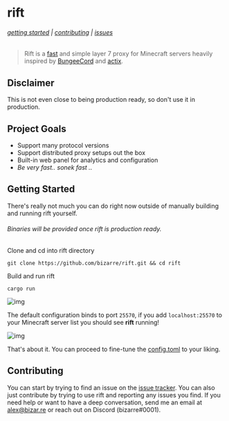 # rift
###### [getting started](#getting-started) | [contributing](#contributing) | [issues](https://github.com/bizarre/rift/issues)
> Rift is a [fast](#fast) and simple layer 7 proxy for Minecraft servers heavily inspired by [BungeeCord](https://github.com/SpigotMC/BungeeCord) and [actix](https://github.com/actix).

## Disclaimer
This is not even close to being production ready, so don't use it in production. 

## Project Goals
- Support many protocol versions
- Support distributed proxy setups out the box
- Built-in web panel for analytics and configuration
- *Be very fast.. sonek fast ..*

## Getting Started
There's really not much you can do right now outside of manually building and running rift yourself.
###### Binaries will be provided once rift is production ready.

Clone and cd into rift directory
```console
git clone https://github.com/bizarre/rift.git && cd rift
```

Build and run rift
```console
cargo run
```
![img](https://i.imgur.com/YjVPbxU.png)

The default configuration binds to port `25570`, if you add `localhost:25570` to your Minecraft server list you should see **rift** running!

![img](https://i.imgur.com/ljcQGSF.png)

That's about it. You can proceed to fine-tune the [config.toml](config.toml) to your liking.

## Contributing
You can start by trying to find an issue on the [issue tracker](https://github.com/bizarre/rift/issues). You can also just contribute by trying to use rift and reporting any issues you find. If you need help or want to have a deep conversation, send me an email at [alex@bizar.re](mailto:alex@bizar.re) or reach out on Discord (bizarre#0001).

